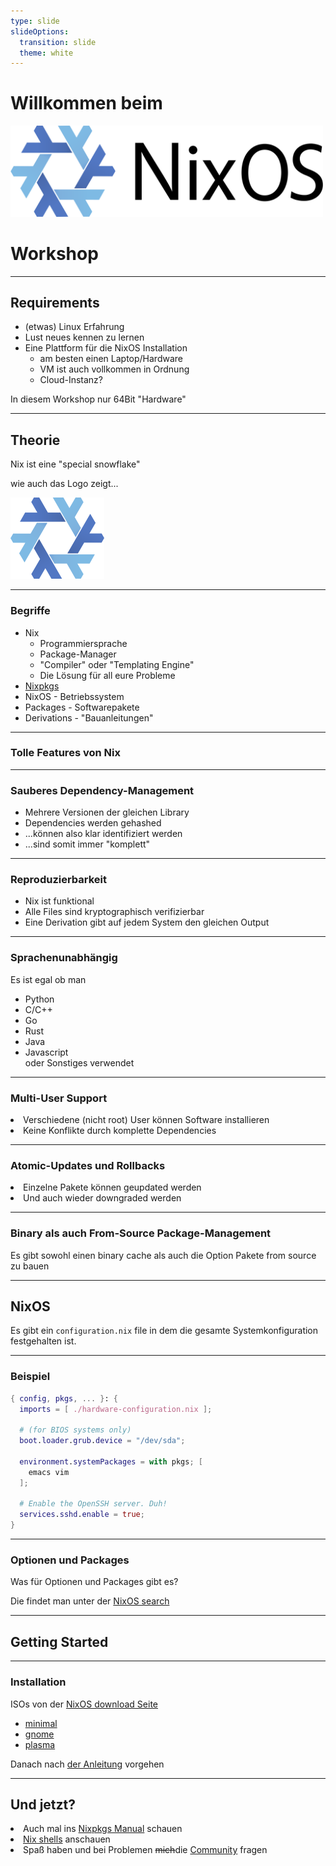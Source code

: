 ```yaml
---
type: slide
slideOptions:
  transition: slide
  theme: white
---
```


<style>

.left {
  text-align: left !important;
}

</style>

# Willkommen beim

<img style="border:unset;background:unset;box-shadow:unset;" src="/media/nixos-hires.png" width="500px" alt="logo" />

# Workshop

---

## Requirements

<ul>
  <li class="left fragment">(etwas) Linux Erfahrung</li>
  <li class="left fragment">Lust neues kennen zu lernen</li>
  <li class="left fragment">Eine Plattform für die NixOS Installation
    <ul>
      <li class="left fragment">am besten einen Laptop/Hardware</li>
      <li class="left fragment">VM ist auch vollkommen in Ordnung</li>
      <li class="left fragment">Cloud-Instanz?</li>
    </ul>
  </li>
</ul>
<div class="left fragment">In diesem Workshop nur 64Bit "Hardware"</div>

---

## Theorie

Nix ist eine "special snowflake"

<div class="fragment">wie auch das Logo zeigt...</div>
<div class="fragment"><img style="margin-top:1em;border:unset;background:unset;box-shadow:unset;" src="/media/snowflake.png" width="150px" alt="logo" /></div>

----

### Begriffe

<ul>
  <li class="left fragment">Nix
    <ul>
      <li class="left fragment">Programmiersprache</li>
      <li class="left fragment">Package-Manager</li>
      <li class="left fragment">"Compiler" oder "Templating Engine"</li>
      <li class="left fragment">Die Lösung für all eure Probleme</li>
    </ul>
  </li>
  <li class="left fragment"><a href="https://github.com/nixos/nixpkgs">Nixpkgs</a></li>
  <li class="left fragment">NixOS - Betriebssystem</li>
  <li class="left fragment">Packages - Softwarepakete</li>
  <li class="left fragment">Derivations - "Bauanleitungen"</li>
</ul>

---

### Tolle Features von Nix

----

### Sauberes Dependency-Management

<ul>
<li class="left fragment">Mehrere Versionen der gleichen Library</li>
<li class="left fragment">Dependencies werden gehashed</li>
<li class="left fragment">...können also klar identifiziert werden</li>
<li class="left fragment">...sind somit immer "komplett"</li>
</ul>

----

### Reproduzierbarkeit

<ul>
<li class="left fragment">Nix ist funktional</li>
<li class="left fragment">Alle Files sind kryptographisch verifizierbar</li>
<li class="left fragment">Eine Derivation gibt auf jedem System den gleichen Output</li>
</ul>

----

### Sprachenunabhängig

Es ist egal ob man
<ul>
<li class="left fragment">Python</li>
<li class="left fragment">C/C++</li>
<li class="left fragment">Go</li>
<li class="left fragment">Rust</li>
<li class="left fragment">Java</li>
<li class="left fragment">Javascript</li>
<div class="fragment">oder Sonstiges verwendet</div>
</ul>

----

### Multi-User Support

<li class="left fragment">Verschiedene (nicht root) User können Software installieren</li>
<li class="left fragment">Keine Konflikte durch komplette Dependencies</li>

----

### Atomic-Updates und Rollbacks

<li class="left fragment">Einzelne Pakete können geupdated werden</li>
<li class="left fragment">Und auch wieder downgraded werden</li>

----

### Binary als auch From-Source Package-Management

Es gibt sowohl einen binary cache als auch die Option Pakete from source zu bauen

---

## NixOS

Es gibt ein `configuration.nix` file in dem die gesamte Systemkonfiguration festgehalten ist.

----

### Beispiel

```nix
{ config, pkgs, ... }: {
  imports = [ ./hardware-configuration.nix ];

  # (for BIOS systems only)
  boot.loader.grub.device = "/dev/sda";

  environment.systemPackages = with pkgs; [
    emacs vim
  ];

  # Enable the OpenSSH server. Duh!
  services.sshd.enable = true;
}
```

----

### Optionen und Packages

Was für Optionen und Packages gibt es?

<div class="fragment">Die findet man unter der <a href="https://search.nixos.org/options">NixOS search</a></div>

---

## Getting Started

----

### Installation

ISOs von der [NixOS download Seite](https://nixos.org/download)

- [minimal](https://channels.nixos.org/nixos-21.11/latest-nixos-minimal-x86_64-linux.iso)
- [gnome](https://channels.nixos.org/nixos-21.11/latest-nixos-gnome-x86_64-linux.iso)
- [plasma](https://channels.nixos.org/nixos-21.11/latest-nixos-plasma5-x86_64-linux.iso)

<div class="fragment">Danach nach <a href="https://nixos.org/manual/nixos/stable/index.html#ch-installation">der Anleitung</a> vorgehen</div>

---

## Und jetzt?

<li class="left fragment">Auch mal ins <a href="https://nixos.org/manual/nixpkgs/stable/index.html">Nixpkgs Manual</a> schauen</li>
<li class="left fragment"><a href="https://nix.dev/tutorials/ad-hoc-developer-environments">Nix shells</a> anschauen</li>
<li class="left fragment">Spaß haben und bei Problemen <s>mich</s>die <a href="https://nixos.org/manual/nixos/stable/#preface">Community</a> fragen</li>
